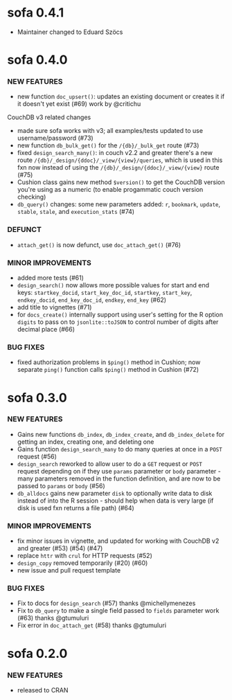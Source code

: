 sofa 0.4.1
==========

* Maintainer changed to Eduard Szöcs

sofa 0.4.0
==========

### NEW FEATURES

* new function `doc_upsert()`: updates an existing document or creates it if it doesn't yet exist (#69) work by @critichu

CouchDB v3 related changes

* made sure sofa works with v3; all examples/tests updated to use username/password  (#73)
* new function `db_bulk_get()` for the `/{db}/_bulk_get` route  (#73)
* fixed `design_search_many()`: in couch v2.2 and greater there's a new route `/{db}/_design/{ddoc}/_view/{view}/queries`, which is used in this fxn now instead of using the `/{db}/_design/{ddoc}/_view/{view}` route (#75)
* Cushion class gains new method `$version()` to get the CouchDB version you're using as a numeric (to enable progammatic couch version checking)
* `db_query()` changes: some new parameters added: `r`, `bookmark`, `update`, `stable`, `stale`, and `execution_stats` (#74)

### DEFUNCT

* `attach_get()` is now defunct, use `doc_attach_get()` (#76)

### MINOR IMPROVEMENTS

* added more tests (#61)
* `design_search()` now allows more possible values for start and end keys: `startkey_docid`, `start_key_doc_id`, `startkey`, `start_key`, `endkey_docid`, `end_key_doc_id`, `endkey`, `end_key` (#62)
* add title to vignettes (#71)
* for `docs_create()` internally support using user's setting for the R option `digits` to pass on to `jsonlite::toJSON` to control number of digits after decimal place (#66)

### BUG FIXES

* fixed authorization problems in `$ping()` method in Cushion; now separate `ping()` function calls `$ping()` method in Cushion (#72)

sofa 0.3.0
==========

### NEW FEATURES

* Gains new functions `db_index`, `db_index_create`, and `db_index_delete` 
for getting an index, creating one, and deleting one
* Gains function `design_search_many` to do many queries at once 
in a `POST` request (#56)
* `design_search` reworked to allow user to do a `GET` request or 
`POST` request depending on if they use `params` parameter or
`body` parameter - many parameters removed in the function 
definition, and are now to be passed to `params` or `body` (#56)
* `db_alldocs` gains new parameter `disk` to optionally
write data to disk instead of into the R session - should help
when data is very large (if disk is used fxn returns a file path) (#64)

### MINOR IMPROVEMENTS

* fix minor issues in vignette, and updated for working with CouchDB v2 and greater (#53) (#54) (#47)
* replace `httr` with `crul` for HTTP requests (#52)
* `design_copy` removed temporarily (#20) (#60)
* new issue and pull request template

### BUG FIXES

* Fix to docs for `design_search` (#57) thanks @michellymenezes
* Fix to `db_query` to make a single field passed to `fields` parameter
work (#63) thanks @gtumuluri
* Fix error in `doc_attach_get` (#58) thanks @gtumuluri


sofa 0.2.0
==========

### NEW FEATURES

* released to CRAN
